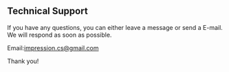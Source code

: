 ## Technical Support

If you have any questions, you can either leave a message or send a E-mail. We will respond as soon as possible.

Email:impression.cs@gmail.com

Thank you!
